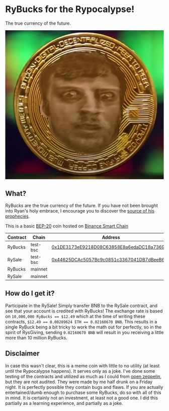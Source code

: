 # RyBucks for the Rypocalypse!

The true currency of the future.

![RyBucks Logo](./favicon.ico)

## What?

RyBucks are the true currency of the future. If you have not been brought into Ryan's holy embrace, I encourage you to discover the [source of his prophecies](https://youtu.be/-mKs-LKWzbU).

This is a basic [BEP-20](https://academy.binance.com/en/glossary/bep-20) coin hosted on [Binance Smart Chain](https://www.binance.org/en/smartChain)

| Contract | Chain    | Address                                    |
|----------|----------|--------------------------------------------|
| RyBucks  | test-bsc | [0x1DE3173eE9218D08C63858E8a6edaDC18a736956](https://testnet.bscscan.com/token/0x1DE3173eE9218D08C63858E8a6edaDC18a736956) |
| RySale   | test-bsc | [0x44625DCAc5057Bc9c0851c3367041DB7dBeeB604](https://testnet.bscscan.com/address/0x44625DCAc5057Bc9c0851c3367041DB7dBeeB604) |
| RyBucks  | mainnet  |         |
| RySale   | mainnet  |         |

## How do I get it?

Participate in the RySale! Simply transfer BNB to the RySale contract, and see that your account is credited with RyBucks! The exchange rate is based on `10,000,000 RyBucks == $12.49` which at the time of writing these contracts, `$12.49 == 0.00289624 ETH == 0.02160670 BNB`. This results in a single RyBuck being a bit tricky to work the math out for perfectly, so in the spirit of RysGiving, sending `0.02160670 BNB` will result in you receiving a little more than 10 million RyBucks.

## Disclaimer

In case this wasn't clear, this is a meme coin with little to no utility (at least until the Rypocalypse happens). It serves only as a joke. I've done some testing of the contracts and utilized as much as I could from [open zeppelin](https://openzeppelin.com/), but they are not audited. They were made by me half drunk on a Friday night. It is perfectly possible they contain bugs and flaws. If you are actually entertained/dumb enough to purchase some RyBucks, do so with all of this in mind. It is certainly not an investment, at least not a good one. I did this partially as a learning experience, and partially as a joke.
